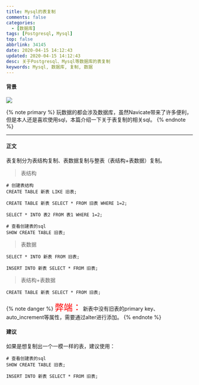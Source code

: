 ```yaml
---
title: Mysql的表复制
comments: false
categories:
  - [数据库]
tags: [Postgresql, Mysql]
top: false
abbrlink: 34145
date: 2020-04-15 14:12:43
updated: 2020-04-15 14:12:43
desc: 关于Postgresql、Mysql等数据库的表复制
keywords: Mysql, 数据库, 复制, 数据
---
```


#### 背景

![](/images/article_mysql.jpg)

{% note primary %}
玩数据的都会涉及数据库，虽然Navicate带来了许多便利，但是本人还是喜欢使用sql，本篇介绍一下关于表复制的相关sql。
{% endnote %}

<!--more-->
<hr />

#### 正文

表复制分为表结构复制、表数据复制与整表（表结构+表数据）复制。

> 表结构

```
# 创建表结构
CREATE TABLE 新表 LIKE 旧表;

CREATE TABLE 新表 SELECT * FROM 旧表 WHERE 1=2;

SELECT * INTO 表2 FROM 表1 WHERE 1=2;

# 查看创建表的sql
SHOW CREATE TABLE 旧表;
```

> 表数据

```
SELECT * INTO 新表 FROM 旧表;

INSERT INTO 新表 SELECT * FROM 旧表;
```

> 表结构+表数据

```
CREATE TABLE 新表 SELECT * FROM 旧表;
```

{% note danger %}
<font size=5.5 color='red'>弊端：</font>
新表中没有旧表的primary key、auto_increment等属性，需要通过alter进行添加。
{% endnote %}

#### 建议

如果是想复制出一个一模一样的表，建议使用：
```
# 查看创建表的sql
SHOW CREATE TABLE 旧表;

INSERT INTO 新表 SELECT * FROM 旧表;
```
